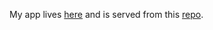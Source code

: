 My app lives [here](https://dry-plateau-39725.herokuapp.com/) and is served from this [repo](https://github.com/guillemontecinos/dwd_week3_database).